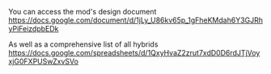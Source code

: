 You can access the mod's design document https://docs.google.com/document/d/1jLy_U86kv65p_1gFheKMdah6Y3GJRhyPiFeizdpbEDk

As well as a comprehensive list of all hybrids  https://docs.google.com/spreadsheets/d/1QxyHvaZ2zrut7xdD0D6rdJTjVoyxjG0FXPUSwZxvSVo
